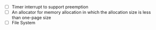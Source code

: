 - [ ] Timer interrupt to support preemption
- [ ] An allocator for memory allocation in which the allocation size is less than one-page size
- [ ] File System
